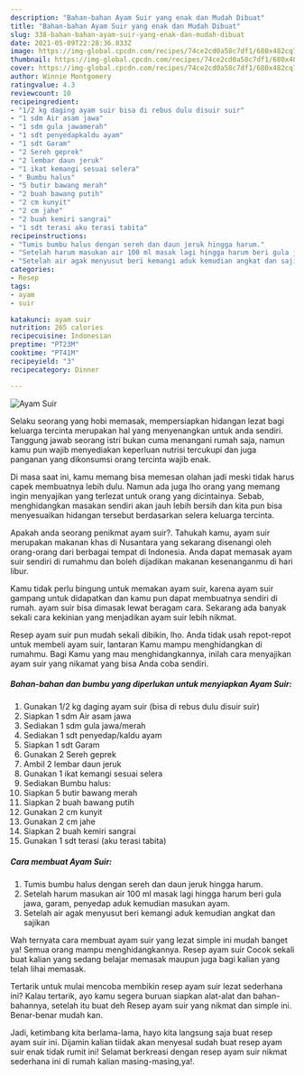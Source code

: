 ```yaml
---
description: "Bahan-bahan Ayam Suir yang enak dan Mudah Dibuat"
title: "Bahan-bahan Ayam Suir yang enak dan Mudah Dibuat"
slug: 338-bahan-bahan-ayam-suir-yang-enak-dan-mudah-dibuat
date: 2021-05-09T22:28:36.833Z
image: https://img-global.cpcdn.com/recipes/74ce2cd0a58c7df1/680x482cq70/ayam-suir-foto-resep-utama.jpg
thumbnail: https://img-global.cpcdn.com/recipes/74ce2cd0a58c7df1/680x482cq70/ayam-suir-foto-resep-utama.jpg
cover: https://img-global.cpcdn.com/recipes/74ce2cd0a58c7df1/680x482cq70/ayam-suir-foto-resep-utama.jpg
author: Winnie Montgomery
ratingvalue: 4.3
reviewcount: 10
recipeingredient:
- "1/2 kg daging ayam suir bisa di rebus dulu disuir suir"
- "1 sdm Air asam jawa"
- "1 sdm gula jawamerah"
- "1 sdt penyedapkaldu ayam"
- "1 sdt Garam"
- "2 Sereh geprek"
- "2 lembar daun jeruk"
- "1 ikat kemangi sesuai selera"
- " Bumbu halus"
- "5 butir bawang merah"
- "2 buah bawang putih"
- "2 cm kunyit"
- "2 cm jahe"
- "2 buah kemiri sangrai"
- "1 sdt terasi aku terasi tabita"
recipeinstructions:
- "Tumis bumbu halus dengan sereh dan daun jeruk hingga harum."
- "Setelah harum masukan air 100 ml masak lagi hingga harum beri gula jawa, garam, penyedap aduk kemudian masukan ayam."
- "Setelah air agak menyusut beri kemangi aduk kemudian angkat dan sajikan"
categories:
- Resep
tags:
- ayam
- suir

katakunci: ayam suir 
nutrition: 265 calories
recipecuisine: Indonesian
preptime: "PT23M"
cooktime: "PT41M"
recipeyield: "3"
recipecategory: Dinner

---
```



![Ayam Suir](https://img-global.cpcdn.com/recipes/74ce2cd0a58c7df1/680x482cq70/ayam-suir-foto-resep-utama.jpg)

Selaku seorang yang hobi memasak, mempersiapkan hidangan lezat bagi keluarga tercinta merupakan hal yang menyenangkan untuk anda sendiri. Tanggung jawab seorang istri bukan cuma menangani rumah saja, namun kamu pun wajib menyediakan keperluan nutrisi tercukupi dan juga panganan yang dikonsumsi orang tercinta wajib enak.

Di masa  saat ini, kamu memang bisa memesan olahan jadi meski tidak harus capek membuatnya lebih dulu. Namun ada juga lho orang yang memang ingin menyajikan yang terlezat untuk orang yang dicintainya. Sebab, menghidangkan masakan sendiri akan jauh lebih bersih dan kita pun bisa menyesuaikan hidangan tersebut berdasarkan selera keluarga tercinta. 



Apakah anda seorang penikmat ayam suir?. Tahukah kamu, ayam suir merupakan makanan khas di Nusantara yang sekarang disenangi oleh orang-orang dari berbagai tempat di Indonesia. Anda dapat memasak ayam suir sendiri di rumahmu dan boleh dijadikan makanan kesenanganmu di hari libur.

Kamu tidak perlu bingung untuk memakan ayam suir, karena ayam suir gampang untuk didapatkan dan kamu pun dapat membuatnya sendiri di rumah. ayam suir bisa dimasak lewat beragam cara. Sekarang ada banyak sekali cara kekinian yang menjadikan ayam suir lebih nikmat.

Resep ayam suir pun mudah sekali dibikin, lho. Anda tidak usah repot-repot untuk membeli ayam suir, lantaran Kamu mampu menghidangkan di rumahmu. Bagi Kamu yang mau menghidangkannya, inilah cara menyajikan ayam suir yang nikamat yang bisa Anda coba sendiri.

<!--inarticleads1-->

##### Bahan-bahan dan bumbu yang diperlukan untuk menyiapkan Ayam Suir:

1. Gunakan 1/2 kg daging ayam suir (bisa di rebus dulu disuir suir)
1. Siapkan 1 sdm Air asam jawa
1. Sediakan 1 sdm gula jawa/merah
1. Sediakan 1 sdt penyedap/kaldu ayam
1. Siapkan 1 sdt Garam
1. Gunakan 2 Sereh geprek
1. Ambil 2 lembar daun jeruk
1. Gunakan 1 ikat kemangi sesuai selera
1. Sediakan  Bumbu halus:
1. Siapkan 5 butir bawang merah
1. Siapkan 2 buah bawang putih
1. Gunakan 2 cm kunyit
1. Gunakan 2 cm jahe
1. Siapkan 2 buah kemiri sangrai
1. Gunakan 1 sdt terasi (aku terasi tabita)




<!--inarticleads2-->

##### Cara membuat Ayam Suir:

1. Tumis bumbu halus dengan sereh dan daun jeruk hingga harum.
1. Setelah harum masukan air 100 ml masak lagi hingga harum beri gula jawa, garam, penyedap aduk kemudian masukan ayam.
1. Setelah air agak menyusut beri kemangi aduk kemudian angkat dan sajikan




Wah ternyata cara membuat ayam suir yang lezat simple ini mudah banget ya! Semua orang mampu menghidangkannya. Resep ayam suir Cocok sekali buat kalian yang sedang belajar memasak maupun juga bagi kalian yang telah lihai memasak.

Tertarik untuk mulai mencoba membikin resep ayam suir lezat sederhana ini? Kalau tertarik, ayo kamu segera buruan siapkan alat-alat dan bahan-bahannya, setelah itu buat deh Resep ayam suir yang nikmat dan simple ini. Benar-benar mudah kan. 

Jadi, ketimbang kita berlama-lama, hayo kita langsung saja buat resep ayam suir ini. Dijamin kalian tiidak akan menyesal sudah buat resep ayam suir enak tidak rumit ini! Selamat berkreasi dengan resep ayam suir nikmat sederhana ini di rumah kalian masing-masing,ya!.

